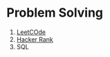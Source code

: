 # Problem Solving
  1. [LeetCOde](https://leetcode.com/rajibbinalam/)
  2. [Hacker Rank](https://www.hackerrank.com/rajibbinalam)
  3. SQL
